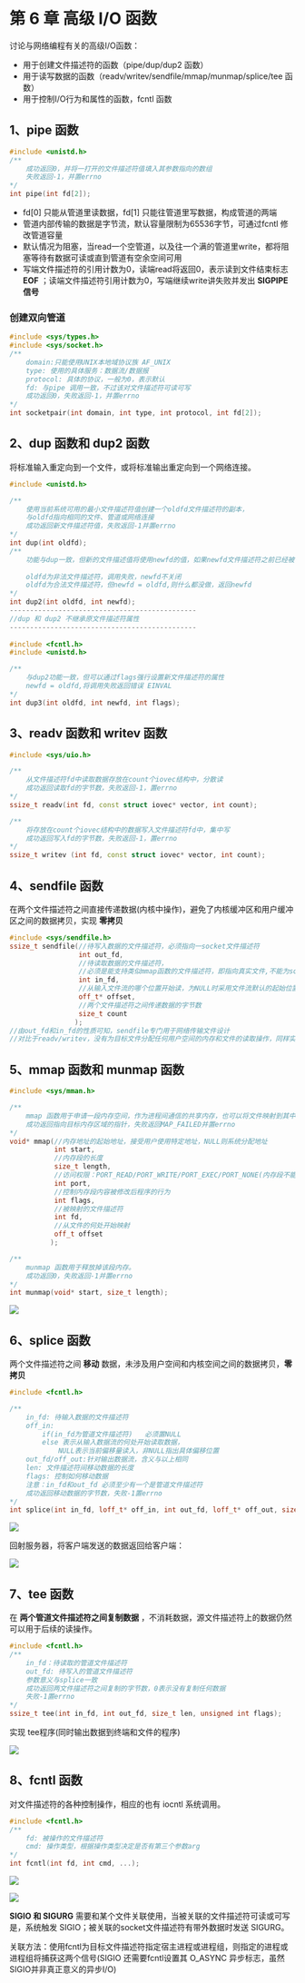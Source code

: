 # 第 6 章 高级 I/O 函数

讨论与网络编程有关的高级I/O函数：

* 用于创建文件描述符的函数（pipe/dup/dup2 函数）
* 用于读写数据的函数（readv/writev/sendfile/mmap/munmap/splice/tee 函数）
* 用于控制I/O行为和属性的函数，fcntl 函数



## 1、pipe 函数

```C++
#include <unistd.h>
/**
	成功返回0，并将一打开的文件描述符值填入其参数指向的数组
	失败返回-1，并置errno
*/
int pipe(int fd[2]);
```



* fd[0] 只能从管道里读数据，fd[1] 只能往管道里写数据，构成管道的两端
* 管道内部传输的数据是字节流，默认容量限制为65536字节，可通过fcntl 修改管道容量
* 默认情况为阻塞，当read一个空管道，以及往一个满的管道里write，都将阻塞等待有数据可读或直到管道有空余空间可用
* 写端文件描述符的引用计数为0，读端read将返回0，表示读到文件结束标志**EOF** ；读端文件描述符引用计数为0，写端继续write讲失败并发出 **SIGPIPE 信号** 



### 创建双向管道

``` C++
#include <sys/types.h>
#include <sys/socket.h>
/**
	domain:只能使用UNIX本地域协议族 AF_UNIX
	type: 使用的具体服务：数据流/数据报
	protocol: 具体的协议，一般为0，表示默认
	fd: 与pipe 调用一致，不过该对文件描述符可读可写
	成功返回0，失败返回-1，并置errno
*/
int socketpair(int domain, int type, int protocol, int fd[2]);
```



## 2、dup 函数和 dup2 函数

将标准输入重定向到一个文件，或将标准输出重定向到一个网络连接。

```C++
#include <unistd.h>

/**
	使用当前系统可用的最小文件描述符值创建一个oldfd文件描述符的副本，
	与oldfd指向相同的文件、管道或网络连接
	成功返回新文件描述符值，失败返回-1并置errno
*/
int dup(int oldfd);
/**
	功能与dup一致，但新的文件描述值将使用newfd的值，如果newfd文件描述符之前已经被使用，在使用前将静默关闭，关闭和重用文件描述符	newfd的步骤是自动执行的。这一点很重要，因为试图使用close(2)和dup()实现等价的功能会受到竞争条件的影响，因此newfd可能会在关	闭和重用之间被重用或者是因为并行线程分配了一个文件描述符。  
	
	oldfd为非法文件描述符，调用失败，newfd不关闭
	oldfd为合法文件描述符，但newfd = oldfd,则什么都没做，返回newfd
*/
int dup2(int oldfd, int newfd);
----------------------------------------------
//dup 和 dup2 不继承原文件描述符属性
----------------------------------------------
    
#include <fcntl.h>
#include <unistd.h>

/**
	与dup2功能一致，但可以通过flags强行设置新文件描述符的属性
	newfd = oldfd,将调用失败返回错误 EINVAL
*/
int dup3(int oldfd, int newfd, int flags);

```



## 3、readv 函数和 writev 函数

```C++
#include <sys/uio.h>

/**
	从文件描述符fd中读取数据存放在count个iovec结构中，分散读
	成功返回读取fd的字节数，失败返回-1，置errno
*/
ssize_t readv(int fd, const struct iovec* vector, int count);

/**
	将存放在count个iovec结构中的数据写入文件描述符fd中，集中写
	成功返回写入fd的字节数，失败返回-1，置errno
*/
ssize_t writev (int fd, const struct iovec* vector, int count);
```



## 4、sendfile 函数

在两个文件描述符之间直接传递数据(内核中操作)，避免了内核缓冲区和用户缓冲区之间的数据拷贝，实现 **零拷贝**

```C++
#include <sys/sendfile.h>
ssize_t sendfile(//待写入数据的文件描述符，必须指向一socket文件描述符
    			 int out_fd,
     			 //待读取数据的文件描述符，
    			 //必须是能支持类似mmap函数的文件描述符，即指向真实文件,不能为socket、管道
                 int in_fd,
    			 //从输入文件流的哪个位置开始读，为NULL时采用文件流默认的起始位置
                 off_t* offset,
    			 //两个文件描述符之间传递数据的字节数
                 size_t count
                );
//由out_fd和in_fd的性质可知，sendfile专门用于网络传输文件设计
//对比于readv/writev，没有为目标文件分配任何用户空间的内存和文件的读取操作，同样实现文件传输
```



## 5、mmap 函数和 munmap 函数

```C++
#include <sys/mman.h>

/**
	mmap 函数用于申请一段内存空间，作为进程间通信的共享内存，也可以将文件映射到其中。
	成功返回指向目标内存区域的指针，失败返回MAP_FAILED并置errno
*/
void* mmap(//内存地址的起始地址，接受用户使用特定地址，NULL则系统分配地址
    	   int start,
    	   //内存段的长度
           size_t length,
           //访问权限：PORT_READ/PORT_WRITE/PORT_EXEC/PORT_NONE(内存段不能被访问)
           int port,
    	   //控制内存段内容被修改后程序的行为
           int flags,
           //被映射的文件描述符
           int fd,
           //从文件的何处开始映射
           off_t offset
          );

/**
	munmap 函数用于释放掉该段内存。
	成功返回0，失败返回-1并置errno
*/
int munmap(void* start, size_t length);
```

![](./Pic/table-6-1.png)

## 6、splice 函数

两个文件描述符之间 **移动** 数据，未涉及用户空间和内核空间之间的数据拷贝，**零拷贝** 

```C++
#include <fcntl.h>

/**
	in_fd: 待输入数据的文件描述符
	off_in:
		if(in_fd为管道文件描述符)	必须置NULL
		else 表示从输入数据流的何处开始读取数据，
			NULL表示当前偏移量读入，非NULL指出具体偏移位置
	out_fd/off_out:针对输出数据流，含义与以上相同
	len: 文件描述符间移动数据的长度
	flags: 控制如何移动数据
	注意：in_fd和out_fd 必须至少有一个是管道文件描述符
	成功返回移动数据的字节数，失败-1置errno
*/
int splice(int in_fd, loff_t* off_in, int out_fd, loff_t* off_out, size_t len, unsigned int flags);
```



![](./Pic/table-6-2.png)

回射服务器，将客户端发送的数据返回给客户端：

![](./Pic/6-1.png)



## 7、tee 函数

在 **两个管道文件描述符之间复制数据** ，不消耗数据，源文件描述符上的数据仍然可以用于后续的读操作。

```C++
#include <fcntl.h>
/**
	in_fd：待读取的管道文件描述符
	out_fd: 待写入的管道文件描述符
	参数意义与splice一致
	成功返回两文件描述符之间复制的字节数，0表示没有复制任何数据
	失败-1置errno
*/
ssize_t tee(int in_fd, int out_fd, size_t len, unsigned int flags);
```



实现 tee程序(同时输出数据到终端和文件的程序)

![](./Pic/6-2.png)



## 8、fcntl 函数

对文件描述符的各种控制操作，相应的也有 iocntl 系统调用。

```C++
#include <fcntl.h>
/**
	fd: 被操作的文件描述符
	cmd: 操作类型，根据操作类型决定是否有第三个参数arg
*/
int fcntl(int fd, int cmd, ...);
```



![](./Pic/table-6-3.png)

![](./Pic/table-6-4.png)

**SIGIO 和 SIGURG** 需要和某个文件关联使用，当被关联的文件描述符可读或可写是，系统触发 SIGIO；被关联的socket文件描述符有带外数据时发送 SIGURG。

关联方法：使用fcntl为目标文件描述符指定宿主进程或进程组，则指定的进程或进程组将捕获这两个信号(SIGIO 还需要fcntl设置其 O_ASYNC 异步标志，虽然SIGIO并非真正意义的异步I/O)

